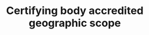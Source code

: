 ---
title: 'Certifying body accredited geographic scope'
field: 'is.certifyingBody.accreditedGeoScope'
slug: 'is-certifyingbody-accreditedgeoscope'
description: 'Countries the body is certified to work in. Terms should be in ISO 3166-1 format.'
comment: 'Select from control list'
required: False
vocabulary: 'vocabulary.txt'
module: 'Certifying Body'
cluster: 'Certification'
policy: 'Controlled value. Multi select from control list.'
layout: 'home'
---